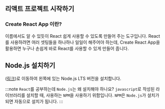 ## 리액트 프로젝트 시작하기

### Create React App 이란?

이름에서도 알 수 있듯이 React 쉽게 사용할 수 있도록 만들어 주는 도구입니다. React를 사용하려면 여러 셋팅들을 하나하나 일일이 해주어야 하는데, Create React App을 활용하면 누구나 손쉽게 바로 React를 사용할 수 있게 만들어 줍니다.

## Node.js 설치하기

([링크](https://nodejs.org/en/))로 이동하여 왼쪽에 있는 Node.js LTS 버전을 설치합니다.

:::note `React`를 공부하는데 `Node.js`는 왜 설치해야 하나요?
`javascript`로 작성된 라이브러리를 설치할 때, 사용하는 `NPM`을 사용하기 위함입니다. `NPM`은 `Node.js`가 설치가 되면 자동으로 설치가 됩니다.
:::
